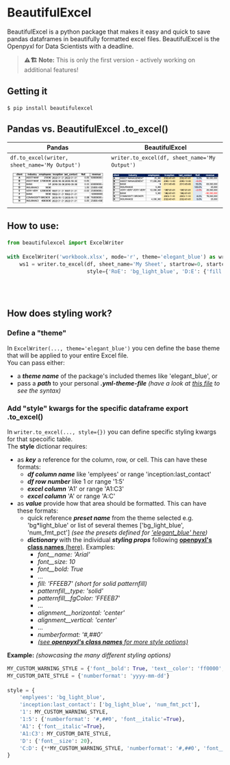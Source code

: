 # BeautifulExcel

BeautifulExcel is a python package that makes it easy and quick to save pandas dataframes in beautifully formatted excel files. BeautifulExcel is the Openpyxl for Data Scientists with a deadline.

> **⚠️🏗️️ Note:**
> This is only the first version - actively working on additional features!

## Getting it

```console
$ pip install beautifulexcel
```

## Pandas vs. BeautifulExcel .to_excel()

| Pandas                                                                                        | BeautifulExcel                                                                                        |
| --------------------------------------------------------------------------------------------- | ----------------------------------------------------------------------------------------------------- |
| `df.to_excel(writer, sheet_name='My Output')`                                                 | `writer.to_excel(df, sheet_name='My Output')`                                                         |
| <img src="docs/docs/imgs/example_pandas.png" alt="Article Reading View" style="width:100%;"/> | <img src="docs/docs/imgs/example_beautifulexcel.png" alt="Article Reading View" style="width:100%;"/> |

## How to use:

```python
from beautifulexcel import ExcelWriter

with ExcelWriter('workbook.xlsx', mode='r', theme='elegant_blue') as writer:
    ws1 = writer.to_excel(df, sheet_name='My Sheet', startrow=0, startcol=0, index=True,
                          style={'RoE': 'bg_light_blue', 'D:E': {'fill': 'FFEEB7'}})
```
<br><br>
## How does styling work?

### Define a "theme"

In `ExcelWriter(..., theme='elegant_blue')` you cen define the base theme that will be applied to your entire Excel file.  
You can pass either:

- a ***theme name*** of the package's included themes like 'elegant_blue', or
- pass a ***path*** to your personal ***.yml-theme-file*** _(have a look at [this file](beautifulexcel/themes/elegant_blue.yml) to see the syntax)_

### Add "style" kwargs for the specific dataframe export .to_excel()

In `writer.to_excel(..., style={})` you can define specific styling kwargs for that specoific table.  
The **style** dictionar requires:

- as **_key_** a reference for the column, row, or cell. This can have these formats:
  - ***df column name*** like 'emplyees' or range 'inception:last_contact'
  - ***df row number*** like 1 or range '1:5'
  - ***excel column*** 'A1' or range 'A1:C3'
  - ***excel column*** 'A' or range 'A:C'
- as **_value_** provide how that area should be formatted. This can have these formats:
  - quick reference ***preset name*** from the theme selected e.g. 'bg*light_blue' or list of several themes ['bg_light_blue', 'num_fmt_pct'] *(see the presets defined for ['elegant_blue' here](beautifulexcel/themes/elegant_blue.yml))*
  - ***dictionary*** with the individual ***styling props*** following [**openpyxl's class names** (here)](https://openpyxl.readthedocs.io/en/stable/styles.html). Examples:
    - _font\_\_name: 'Arial'_
    - _font\_\_size: 10_
    - _font\_\_bold: True_
    - ...
    - _fill: 'FFEEB7' (short for solid patternfill)_
    - _patternfill\_\_type: 'solid'_
    - _patternfill\_\_fgColor: 'FFEEB7'_
    - ...
    - _alignment\_\_horizontal: 'center'_
    - _alignment\_\_vertical: 'center'_
    - ...
    - _numberformat: '#,##0'_
    - [_(see **openpyxl's class names** for more style options)_](https://openpyxl.readthedocs.io/en/stable/styles.html)

**Example:** _(showcasing the many different styling options)_

```python
MY_CUSTOM_WARNING_STYLE = {'font__bold': True, 'text__color': 'ff0000', 'font__size': 20}
MY_CUSTOM_DATE_STYLE = {'numberformat': 'yyyy-mm-dd'}

style = {
    'emplyees': 'bg_light_blue',
    'inception:last_contact': ['bg_light_blue', 'num_fmt_pct'],
    '1': MY_CUSTOM_WARNING_STYLE,
    '1:5': {'numberformat': '#,##0', 'font__italic'=True},
    'A1': {'font__italic'=True},
    'A1:C3': MY_CUSTOM_DATE_STYLE,
    'D': {'font__size': 20},
    'C:D': {**MY_CUSTOM_WARNING_STYLE, 'numberformat': '#,##0', 'font__italic'=True}
}
```
